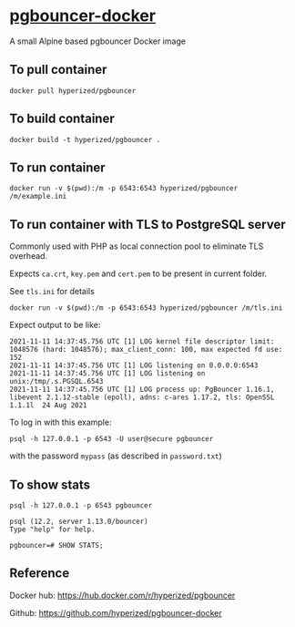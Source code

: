# [pgbouncer-docker](https://github.com/hyperized/pgbouncer-docker)
A small Alpine based pgbouncer Docker image

## To pull container

```docker pull hyperized/pgbouncer```

## To build container

```docker build -t hyperized/pgbouncer .```

## To run container 

```docker run -v $(pwd):/m -p 6543:6543 hyperized/pgbouncer /m/example.ini```

## To run container with TLS to PostgreSQL server

Commonly used with PHP as local connection pool to eliminate TLS overhead.

Expects `ca.crt`, `key.pem` and `cert.pem` to be present in current folder.

See `tls.ini` for details

```docker run -v $(pwd):/m -p 6543:6543 hyperized/pgbouncer /m/tls.ini```

Expect output to be like:

```shell script
2021-11-11 14:37:45.756 UTC [1] LOG kernel file descriptor limit: 1048576 (hard: 1048576); max_client_conn: 100, max expected fd use: 152
2021-11-11 14:37:45.756 UTC [1] LOG listening on 0.0.0.0:6543
2021-11-11 14:37:45.756 UTC [1] LOG listening on unix:/tmp/.s.PGSQL.6543
2021-11-11 14:37:45.756 UTC [1] LOG process up: PgBouncer 1.16.1, libevent 2.1.12-stable (epoll), adns: c-ares 1.17.2, tls: OpenSSL 1.1.1l  24 Aug 2021
```

To log in with this example:

```
psql -h 127.0.0.1 -p 6543 -U user@secure pgbouncer
```

with the password `mypass` (as described in `password.txt`)

## To show stats

```
psql -h 127.0.0.1 -p 6543 pgbouncer

psql (12.2, server 1.13.0/bouncer)
Type "help" for help.

pgbouncer=# SHOW STATS;
```

## Reference

Docker hub: https://hub.docker.com/r/hyperized/pgbouncer

Github: https://github.com/hyperized/pgbouncer-docker
